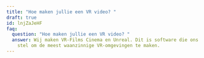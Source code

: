 ```yaml
---
title: "Hoe maken jullie een VR video? "
draft: true
id: lnjZaJeHF
faq:
  question: "Hoe maken jullie een VR video? "
  answer: Wij maken VR-Films Cinema en Unreal. Dit is software die ons in staat
    stel om de meest waanzinnige VR-omgevingen te maken.
---
```

